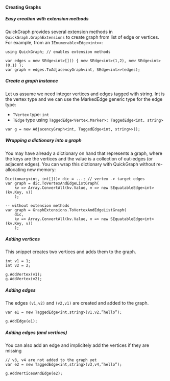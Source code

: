 #### Creating Graphs

##### Easy creation with extension methods
QuickGraph provides several extension methods in `QuickGraph.GraphExtensions` to create graph from list of edge or vertices. For example, from an `IEnumerable<Edge<int>>`:
```
using QuickGraph; // enables extension methods

var edges = new SEdge<int>[]() { new SEdge<int>(1,2), new SEdge<int>(0,1) };
var graph = edges.ToAdjacencyGraph<int, SEdge<int>>(edges);
```

##### Create a graph instance
Let us assume we need integer vertices and edges tagged with string. Int is the vertex type and we can use the MarkedEdge generic type for the edge type:
* `TVertex` type: `int`
* `TEdge` type using `TaggedEdge<Vertex,Marker>: TaggedEdge<int, string>`
```
var g = new AdjacencyGraph<int, TaggedEdge<int, string>>();
```

##### Wrapping a dictionary into a graph
You may have already a dictionary on hand that represents a graph, where the keys are the vertices and the value is a collection of out-edges (or adjacent edges). You can wrap this dictionary with QuickGraph without re-allocating new memory:
```
Dictionary<int, int[]()> dic = ...; // vertex -> target edges
var graph = dic.ToVertexAndEdgeListGraph(
    kv => Array.ConvertAll(kv.Value, v => new SEquatableEdge<int>(kv.Key, v))
    );

-- without extension methods
var graph = GraphExtensions.ToVertexAndEdgeListGraph(
    dic,
    kv => Array.ConvertAll(kv.Value, v => new SEquatableEdge<int>(kv.Key, v))
    );
```

##### Adding vertices
This snippet creates two vertices and adds them to the graph.
```
int v1 = 1;
int v2 = 2;

g.AddVertex(v1);
g.AddVertex(v2);
```
##### Adding edges
The edges `(v1,v2)` and `(v2,v1)` are created and added to the graph.
```
var e1 = new TaggedEdge<int,string>(v1,v2,”hello”);

g.AddEdge(e1); 
```
##### Adding edges (and vertices)
You can also add an edge and implicitely add the vertices if they are missing
```
// v3, v4 are not added to the graph yet
var e2 = new TaggedEdge<int,string>(v3,v4,”hello”);

g.AddVerticesAndEdge(e2); 
```
